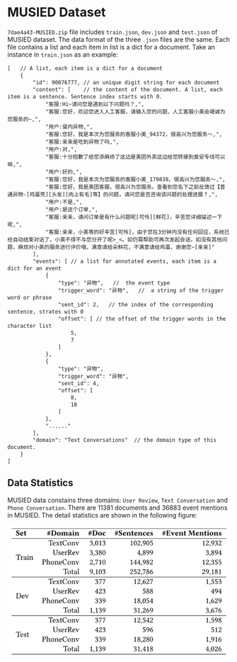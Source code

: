 # MUSIED Dataset

`7dae4a43-MUSIED.zip` file includes `train.json`, `dev.json` and `test.json` of MUSIED dataset. The data format of the three `.json` files are the same. Each file contains a list and each item in list is a dict for a document. Take an instance in `train.json` as an example:

```JSON5
[   // A list, each item is a dict for a document
    { 
        "id": 90076777, // an unique digit string for each document
        "content": [    // the content of the document. A list, each item is a sentence. Sentence index starts with 0.
            "客服:Hi~请问您是遇到以下问题吗？,",
            "客服:您好，欢迎您进入人工客服，请输入您的问题，人工客服小美会竭诚为您服务的~,",
            "用户:餐内异物,",
            "客服:您好，我是本次为您服务的客服小美_94372，很高兴为您服务～,",
            "客服:亲亲是吃到异物了吗,",
            "用户:对,",
            "客服:十分抱歉了给您添麻烦了这边是美团外卖这边给您转接到食安专线可以嘛,",
            "用户:好的,",
            "客服:您好，我是本次为您服务的客服小美_179838，很高兴为您服务～,",
            "客服:您好，我是美团客服，很高兴为您服务。查看到您名下之前反馈过【普通异物-[鸡蛋壳][头发][肉上有毛]等】的问题，请问您是否咨询该问题的处理进展？,",
            "用户:不是,",
            "用户:是这个订单,",
            "客服:亲亲，请问订单是有什么问题呢[可怜][鲜花]，辛苦您详细描述一下呢,",
            "客服:亲亲，小美等的好辛苦[可怜]，由于您在3分钟内没有任何回应，系统已经自动结束对话了，小美不得不与您分开了呢>_<。如仍需帮助可再次发起会话，如没有其他问题，麻烦对小美的服务进行评价哦，满意请给朵鲜花，不满意请给鸡蛋，谢谢您~[亲亲]"
        ],
        "events": [ // a list for annotated events, each item is a dict for an event
            {
                "type": "异物",   //  the event type
                "trigger_word": "异物",   //  a string of the trigger word or phrase
                "sent_id": 2,   // the index of the corresponding sentence, strates with 0
                "offset": [ // the offset of the trigger words in the character list
                    5,
                    7
                ]
            },
            {
                "type": "异物",
                "trigger_word": "异物",
                "sent_id": 4,
                "offset": [
                    8,
                    10
                ]
            },
            "......"
        ],
        "domain": "Text Conversations"  // the domain type of this document.
    }
]
```

## Data Statistics

MUSIED data constains three domains: `User Review`, `Text Conversation` and `Phone Conversation`. There are 11381 documents and 36883 event mentions in MUSIED. The detail statistics are shown in the following figure:

![image](pictures/91BD8F65-7D87-42F5-A5B5-301918EB3D38.jpeg)

